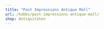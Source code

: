 ```yaml
---
title: "Past Impressions Antique Mall"
url: /hobbs/past-impressions-antique-mall/
shop: Antiquitäten
---
```

